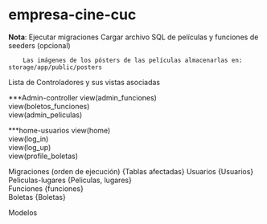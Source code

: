 # empresa-cine-cuc


 **Nota**: Ejecutar migraciones
        Cargar archivo SQL de películas y funciones de seeders (opcional)

        Las imágenes de los pósters de las películas almacenarlas en: storage/app/public/posters

 
 
 Lista de Controladores y sus vistas asociadas

 ***Admin-controller
        view(admin_funciones)<br>
        view(boletos_funciones)<br>
        view(admin_peliculas)<br>

***home-usuarios
        view(home)<br>
        view(log_in)<br>
        view(log_up)<br>
        view(profile_boletas)<br>

Migraciones (orden de ejecución)  {Tablas afectadas}
        Usuarios {Usuarios}<br>
        Peliculas-lugares {Peliculas, lugares}<br>
        Funciones {funciones}<br>
        Boletas {Boletas}<br>

Modelos






 

